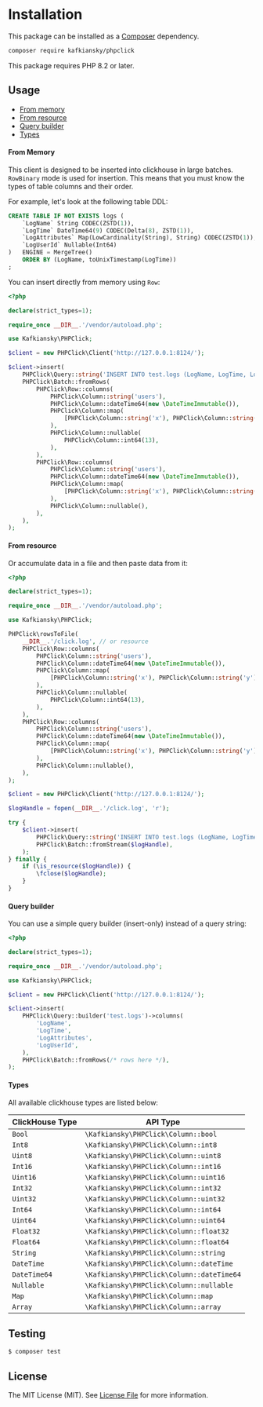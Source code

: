 # Installation

This package can be installed as a [Composer](https://getcomposer.org/) dependency.

```bash
composer require kafkiansky/phpclick
```

This package requires PHP 8.2 or later.

## Usage

- [From memory](#from-memory)
- [From resource](#from-resource)
- [Query builder](#query-builder)
- [Types](#types)

#### From Memory

This client is designed to be inserted into clickhouse in large batches. `RowBinary` mode is used for insertion.
This means that you must know the types of table columns and their order.

For example, let's look at the following table DDL:
```sql
CREATE TABLE IF NOT EXISTS logs (
    `LogName` String CODEC(ZSTD(1)),
    `LogTime` DateTime64(9) CODEC(Delta(8), ZSTD(1)),
    `LogAttributes` Map(LowCardinality(String), String) CODEC(ZSTD(1)),
    `LogUserId` Nullable(Int64)
)   ENGINE = MergeTree()
    ORDER BY (LogName, toUnixTimestamp(LogTime))
;
```

You can insert directly from memory using `Row`:
```php
<?php

declare(strict_types=1);

require_once __DIR__.'/vendor/autoload.php';

use Kafkiansky\PHPClick;

$client = new PHPClick\Client('http://127.0.0.1:8124/');

$client->insert(
    PHPClick\Query::string('INSERT INTO test.logs (LogName, LogTime, LogAttributes, LogUserId)'),
    PHPClick\Batch::fromRows(
        PHPClick\Row::columns(
            PHPClick\Column::string('users'),
            PHPClick\Column::dateTime64(new \DateTimeImmutable()),
            PHPClick\Column::map(
                [PHPClick\Column::string('x'), PHPClick\Column::string('y')],
            ),
            PHPClick\Column::nullable(
                PHPClick\Column::int64(13),
            ),
        ),
        PHPClick\Row::columns(
            PHPClick\Column::string('users'),
            PHPClick\Column::dateTime64(new \DateTimeImmutable()),
            PHPClick\Column::map(
                [PHPClick\Column::string('x'), PHPClick\Column::string('y')],
            ),
            PHPClick\Column::nullable(),
        ),
    ),
);
```

#### From resource

Or accumulate data in a file and then paste data from it:
```php
<?php

declare(strict_types=1);

require_once __DIR__.'/vendor/autoload.php';

use Kafkiansky\PHPClick;

PHPClick\rowsToFile(
    __DIR__.'/click.log', // or resource
    PHPClick\Row::columns(
        PHPClick\Column::string('users'),
        PHPClick\Column::dateTime64(new \DateTimeImmutable()),
        PHPClick\Column::map(
            [PHPClick\Column::string('x'), PHPClick\Column::string('y')],
        ),
        PHPClick\Column::nullable(
            PHPClick\Column::int64(13),
        ),
    ),
    PHPClick\Row::columns(
        PHPClick\Column::string('users'),
        PHPClick\Column::dateTime64(new \DateTimeImmutable()),
        PHPClick\Column::map(
            [PHPClick\Column::string('x'), PHPClick\Column::string('y')],
        ),
        PHPClick\Column::nullable(),
    ),
);

$client = new PHPClick\Client('http://127.0.0.1:8124/');

$logHandle = fopen(__DIR__.'/click.log', 'r');

try {
    $client->insert(
        PHPClick\Query::string('INSERT INTO test.logs (LogName, LogTime, LogAttributes, LogUserId)'),
        PHPClick\Batch::fromStream($logHandle),
    );
} finally {
    if (\is_resource($logHandle)) {
        \fclose($logHandle);
    }
}
```

#### Query builder

You can use a simple query builder (insert-only) instead of a query string:
```php
<?php

declare(strict_types=1);

require_once __DIR__.'/vendor/autoload.php';

use Kafkiansky\PHPClick;

$client = new PHPClick\Client('http://127.0.0.1:8124/');

$client->insert(
    PHPClick\Query::builder('test.logs')->columns(
        'LogName',
        'LogTime',
        'LogAttributes',
        'LogUserId',
    ),
    PHPClick\Batch::fromRows(/* rows here */),
);
```

#### Types

All available clickhouse types are listed below:

| ClickHouse Type | API Type                                  |
|-----------------|-------------------------------------------|
| `Bool`          | `\Kafkiansky\PHPClick\Column::bool`       |
| `Int8`          | `\Kafkiansky\PHPClick\Column::int8`       |
| `Uint8`         | `\Kafkiansky\PHPClick\Column::uint8`      |
| `Int16`         | `\Kafkiansky\PHPClick\Column::int16`      |
| `Uint16`        | `\Kafkiansky\PHPClick\Column::uint16`     |
| `Int32`         | `\Kafkiansky\PHPClick\Column::int32`      |
| `Uint32`        | `\Kafkiansky\PHPClick\Column::uint32`     |
| `Int64`         | `\Kafkiansky\PHPClick\Column::int64`      |
| `Uint64`        | `\Kafkiansky\PHPClick\Column::uint64`     |
| `Float32`       | `\Kafkiansky\PHPClick\Column::float32`    |
| `Float64`       | `\Kafkiansky\PHPClick\Column::float64`    |
| `String`        | `\Kafkiansky\PHPClick\Column::string`     |
| `DateTime`      | `\Kafkiansky\PHPClick\Column::dateTime`   |
| `DateTime64`    | `\Kafkiansky\PHPClick\Column::dateTime64` |
| `Nullable`      | `\Kafkiansky\PHPClick\Column::nullable`   |
| `Map`           | `\Kafkiansky\PHPClick\Column::map`        |
| `Array`         | `\Kafkiansky\PHPClick\Column::array`      |

## Testing

``` bash
$ composer test
```  

## License

The MIT License (MIT). See [License File](LICENSE) for more information.